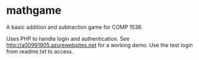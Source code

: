 # mathgame
A basic addition and subtraction game for COMP 1536.

Uses PHP to handle login and authentication.
See http://a00991905.azurewebsites.net for a working demo. Use the test login from readme.txt to access.
